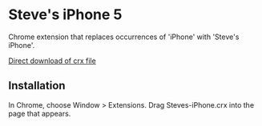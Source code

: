 Steve's iPhone 5
=============

Chrome extension that replaces occurrences of 'iPhone' with 'Steve's iPhone'.

[Direct download of crx file](https://github.com/SmartestDoge/Steves-iPhone-5)


Installation
------------

In Chrome, choose Window > Extensions.  Drag Steves-iPhone.crx into the page that appears.
